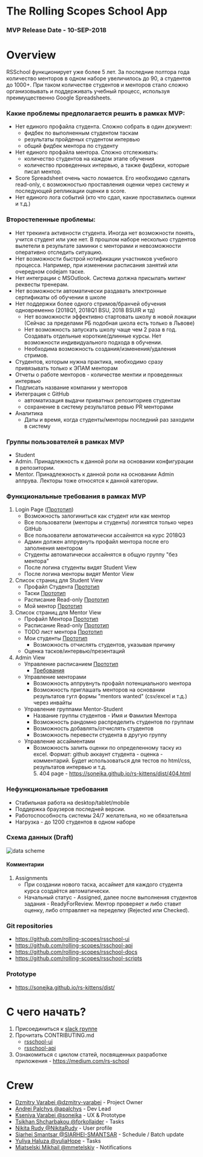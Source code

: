 # The Rolling Scopes School App

### MVP Release Date - 10-SEP-2018

# Overview 
   RSSchool функционирует уже более 5 лет. За последние полтора года количество менторов в одном наборе увеличилось до 90, а студентов до 1000+. При таком количестве студентов и менторов стало сложно организовывать и поддерживать учебный процесс, используя преимущественно Google Spreadsheets.

 ### Какие проблемы предполагается решить в рамках MVP:
   - Нет единого профайла студента. Сложно собрать в один документ: 
       - фидбек по выполненным студентом таскам
       - результаты пройденых студентом интервью 
       - общий фидбек ментора по студенту 
   - Нет единого профайла ментора. Сложно отслеживать:
       - количество студентов на каждом этапе обучения
       - количество проведенных интервью, а также фидбеки, которые писал ментор.
   - Score Spreadsheet очень часто ломается. Его необходимо сделать read-only, с возможностью проставления оценки через систему и последующей репликации оценки в score.
   - Нет единого лога событий (кто что сдал, какие проставились оценки и т.д.)
   
 ### Второстепенные проблемы:   
   - Нет трекинга активности студента. Иногда нет возможности понять, учится студент или уже нет. В прошлом наборе несколько студентов вылетели в результате заминки с менторами и невозможности оперативно отследить ситуацию. 
   - Нет возможности быстрой нотификации участников учебного процесса. Например, при изменении расписания занятий или очередном codejam таске. 
   - Нет интеграции с MSOutlook. Система должна присылать митинг реквесты тренерам. 
   - Нет возможности автоматически раздавать электронные сертификаты об обучении в школе
   - Нет поддержки более одного стримов/бранчей обучения одновременно (2018Q1, 2018Q1 BSU, 2018 BSUIR и тд)
      - Нет возможности эффективно стартовать школу в новой локации (Сейчас за пределами РБ подобная школа есть только в Львове)
      - Нет возможность запускать школу чаще чем 2 раза в год. Создавать отдельные короткие/длинные курсы. Нет возможности индивидуального подхода в обучении.
      - Необходима возможность создания/изменения/удаления стримов.
   - Студентов, которым нужна практика, необходимо сразу привязывать только к ЭПАМ менторам
   - Отчеты о работе менторов - количестве ментии и проведенных интервью
   - Подписать название компании у менторов 
   - Интеграция с GitHub
      - автоматизация выдачи приватных репозиториев cтудентам
      - сохранение в систему результатов ревью PR менторами 
   - Аналитика
      -  Даты и время, когда студенты/менторы последний раз заходили в систему
      
### Группы пользователей в рамках MVP
 - Student
 - Admin. Принадлежность к данной роли на основании конфигурации в репозитории.
 - Mentor. Принадлежность к данной роли на основании Admin аппрува. Лекторы тоже относятся к данной категории. 
      
### Функциональные требования в рамках MVP
   1. Login Page ([Прототип](https://sonejka.github.io/rs-kittens/dist/login.html))
      - Возможность залогиниться как студент или как ментор
      - Все пользователи (менторы и студенты) логинятся только через GitHub
      - Все пользователи автоматически ассайнятся на курс 2018Q3
      - Админ должен аппрувнуть профайл ментора после его заполнения ментором
      - Студенты автоматически ассайнятся в общую группу "без ментора"
      - После логина студенты видят Student View
      - После логина менторы видят Mentor View
   2. Список страниц для Student View
         - Профайл Студента [Прототип](https://sonejka.github.io/rs-kittens/dist/student-profile.html)
         - Таски [Прототип](https://sonejka.github.io/rs-kittens/dist/student-tasks.html)
         - Расписание Read-only [Прототип](https://sonejka.github.io/rs-kittens/dist/schedule.html)
         - Мой ментор [Прототип](https://sonejka.github.io/rs-kittens/dist/student-mentor.html)
   3. Список страниц для Mentor View
         - Профайл Ментора [Прототип](https://sonejka.github.io/rs-kittens/dist/mentor-profile.html)
         - Расписание Read-only [Прототип](https://sonejka.github.io/rs-kittens/dist/schedule.html)
         - TODO лист ментора [Прототип](https://sonejka.github.io/rs-kittens/dist/mentor-todo-list.html)
         - Мои студенты [Прототип](https://sonejka.github.io/rs-kittens/dist/mentor-students.html) 
           - Возможность отчислять студентов, указывая причину
         - Оценка тасков/интервью/презентаций
   4. Admin View
      - Управление расписанием [Прототип](https://sonejka.github.io/rs-kittens/dist/admin-schedule.html)
         - [Требования](/use-cases/ui-description-admin-schedule.md)
      - Управление менторами
         - Возможность аппрувнуть профайл потенциального ментора
         - Возможность приглашать менторов на основании результатов гугл формы "mentors wanted" (csv/excel и т.д.) через инвайты
      - Управление группами Mentor-Student
         - Название группы студентов - Имя и Фамилия Ментора
         - Возможность рандомно распределить студентов по группам 
         - Возможность добавлять/отчислять студентов 
         - Возможность перевести студента в другую группу
      - Управление ассайментами
         - Возможность залить оценки по определенному таску из excel. Формат: github аккаунт студента - оценка - комментарий. Будет использоваться для тестов по html/css, результатов интервью и т.д.  
    5. 404 page - https://sonejka.github.io/rs-kittens/dist/404.html
         
   
### Нефункциональные требования
   - Стабильная работа на desktop/tablet/mobile
   - Поддержка браузеров последней версии. 
   - Работоспособность системы 24/7 желательна, но не обязательна
   - Нагрузка - до 1200 студентов в одном наборе
   
### Схема данных (Draft)
![data scheme](http://varabei.com/public/RSSchoolApp.png)

#### Комментарии
1. Assignments
   - При создании нового таска, ассаймет для каждого студента курса создаётся автоматически. 
   - Начальный статус - Assigned, далее после выполнения студентов задания - ReadyForReview. Ментор проверяет и либо ставит оценку, либо отправляет на переделку (Rejected или Сhecked).

### Git repositories
- https://github.com/rolling-scopes/rsschool-ui
- https://github.com/rolling-scopes/rsschool-api
- https://github.com/rolling-scopes/rsschool-docs
- https://github.com/rolling-scopes/rsschool-scripts
   
### Prototype
  - https://sonejka.github.io/rs-kittens/dist/
  
# C чего начать?
1. Присоединиться к [slack группе](https://join.slack.com/t/rsschool-app/shared_invite/enQtNDEyOTUyOTUyOTY1LWNhMTUwNjk5ZWY1ODYyMDE4ZDVhM2RhZGU2MDU2MGU1ZTczZjgyZjNiYTgyYzExYTY3MDc5ZWM0Y2NlMzcxZTg)
2. Прочитать CONTRIBUTING.md 
    - [rsschool-ui](https://github.com/rolling-scopes/rsschool-ui/blob/master/CONTRIBUTING.md)
    - [rsschool-api](https://github.com/rolling-scopes/rsschool-api/blob/master/CONTRIBUTING.md)
3. Ознакомиться с циклом статей, посвященных разработке приложения - https://medium.com/rs-school

# Crew
  - [Dzmitry Varabei @dzmitry-varabei](https://github.com/dzmitry-varabei/) - Project Owner
  - [Andrei Palchys @apalchys](https://github.com/apalchys) - Dev Lead
  - [Kseniya Varabei @sonejka](https://github.com/sonejka) - UX & Prototype
  - [Tsikhan Shcharbakou @forkollaider](https://github.com/forkollaider) - Tasks  
  - [Nikita Rudy @NikitaRudy](https://github.com/NikitaRudy) -  User profile
  - [Siarhei Smantsar @SIARHEI-SMANTSAR](https://github.com/SIARHEI-SMANTSAR) - Schedule / Batch update
  - [Yuliya Haluza @yuliaHope](https://github.com/yuliaHope) - Tasks
  - [Miatselski Mikhail @mmetelskiy](https://github.com/mmetelskiy) - Notifications 


 
